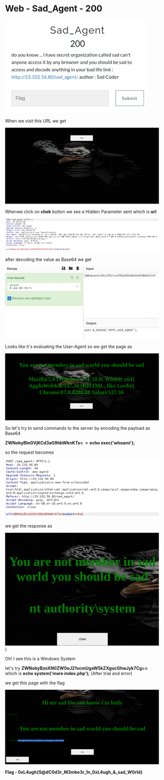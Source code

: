 # Web - Sad_Agent - 200

![a.png](a.png)

When we visit this URL we get

![b.png](b.png)

Whenwe click on **chek** button we see a Hidden Parameter sent which is **url** 

![c.png](c.png)

after decoding the value as Base64 we get 

![d.png](d.png)

Looks like it's evaluating the User-Agent so we get the page as

![e.png](e.png)

So let's try to send commands to the server by encoding the payload as Base64

**ZWNobyBleGVjKCd3aG9hbWknKTs=** -> **echo exec('whoami');**

so the request becomes 

![f.png](f.png)

we get the response as 

![g.png](g.png))

Oh! I see this is a Windows System

let's try **ZWNobyBzeXN0ZW0oJ21vcmUgaW5kZXgucGhwJyk7Cg==** which is **echo system('more index.php');** (After trial and error)

we get this page with the flag

![h.png](h.png)
 

**Flag - 0xL4ugh{S@dC0d3r_M3mbe3r_1n_0xL4ugh_&_sad_W0rld}**
